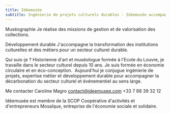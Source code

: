 ```yaml
---
title: Idéemusée
subtitle: Ingénierie de projets culturels durables - Idéemusée accompagne la transformation écologique des musées et du patrimoine
---
```

Muséographie
Je réalise des missions de gestion et de valorisation des collections.

Développement durable
J'accompagne la transformation des institutions culturelles et des métiers pour un secteur culturel durable.

Qui suis-je ? 
Historienne d'art et muséologue formée à l'Ecole du Louvre, je travaille dans le secteur culturel depuis 10 ans. Je suis formée en économie circulaire et en éco-conception. 
Aujourd'hui je conjugue ingénierie de projets, expertise métier et développement durable pour accompagner la décarbonation du secteur culturel et événementiel au sens large.

Me contacter
Caroline Magro 
contact@ideemusee.com
+33 7 88 39 32 12

Idéemusée est membre de la SCOP Coopérative d'activités et d'entrepreneurs Mosaïque, entreprise de l'économie sociale et solidaire.
